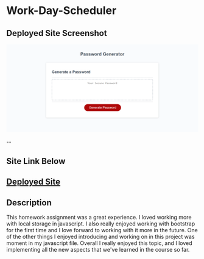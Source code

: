 # Work-Day-Scheduler
## Deployed Site Screenshot

![Password-Generator-Website](https://github.com/jacksonpeak1/Password-Generator-/blob/main/screencapture-jacksonpeak1-github-io-Password-Generator-2021-03-20-16_48_48.png)

--
## Site Link Below
[Deployed Site](https://jacksonpeak1.github.io/Work-Day-Scheduler/)
--
## Description
This homework assignment was a great experience. I loved working more with local storage in javascript. I also really enjoyed working with bootstrap for the first time and I love forward to working with it more in the future. One of the other things I enjoyed introducing and working on in this project was moment in my javascript file. Overall I really enjoyed this topic, and I loved implementing all the new aspects that we've learned in the course so far.